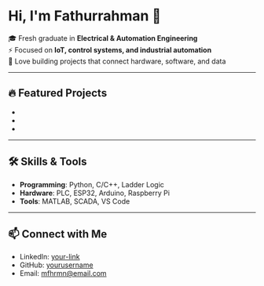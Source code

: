# Hi, I'm Fathurrahman 👋

🎓 Fresh graduate in **Electrical & Automation Engineering**  
⚡ Focused on **IoT, control systems, and industrial automation**  
🔧 Love building projects that connect hardware, software, and data  

---

## 🔥 Featured Projects
-
-
-

---

## 🛠️ Skills & Tools
- **Programming**: Python, C/C++, Ladder Logic  
- **Hardware**: PLC, ESP32, Arduino, Raspberry Pi 
- **Tools**: MATLAB, SCADA, VS Code

---

## 📫 Connect with Me
- LinkedIn: [your-link](https://www.linkedin.com/in/mfhrmn/)
- GitHub: [yourusername](https://github.com/mfhrmn)  
- Email: mfhrmn@email.com  
